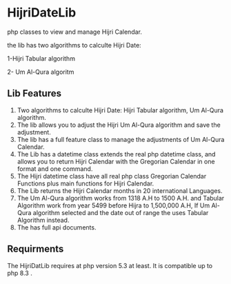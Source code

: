 # HijriDateLib
php classes to view and manage Hijri Calendar.

the lib has two algorithms to calculte Hijri Date:

1-Hijri Tabular algorithm

2- Um Al-Qura algoritm

## Lib Features
1. Two algorithms to calculte Hijri Date: Hijri Tabular algorithm, Um Al-Qura algorithm.
2. The lib allows you to adjust the Hijri Um Al-Qura algorithm  and save the adjustment.
3. The lib has a full feature class to manage the adjustments of Um Al-Qura Calendar.
4. The Lib has a datetime class extends the real php datetime class, and allows you to return Hijri Calendar with the Gregorian Calendar in one format and one command.
5. The Hijri datetime class have all real php class Gregorian Calendar Functions plus main functions for Hijri Calendar.
6. The Lib returns the Hijri Calendar months in 20 international Languages.
7. The Um Al-Qura algorithm works from 1318 A.H to 1500 A.H. and Tabular Algorithm work from year 5499 before Hijra to 1,500,000 A.H, If Um Al-Qura algorithm selected and the date out of range the uses Tabular Algorithm instead.
8. The has full api documents.

## Requirments
The HijriDatLib requires at php version 5.3 at least. It is compatible up to php 8.3 .

